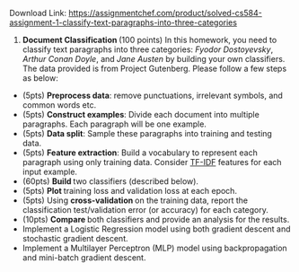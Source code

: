 Download Link: https://assignmentchef.com/product/solved-cs584-assignment-1-classify-text-paragraphs-into-three-categories
<br>



<ol>

 <li><strong>Document Classification </strong>(100 points) In this homework, you need to classify text paragraphs into three categories: <em>Fyodor Dostoyevsky</em>, <em>Arthur Conan Doyle</em>, and <em>Jane Austen </em>by building your own classifiers. The data provided is from Project Gutenberg. Please follow a few steps as below:</li>

</ol>

<ul>

 <li>(5pts) <strong>Preprocess data</strong>: remove punctuations, irrelevant symbols, and common words etc.</li>

 <li>(5pts) <strong>Construct examples</strong>: Divide each document into multiple paragraphs. Each paragraph will be one example.</li>

 <li>(5pts) <strong>Data split</strong>: Sample these paragraphs into training and testing data.</li>

 <li>(5pts) <strong>Feature extraction</strong>: Build a vocabulary to represent each paragraph using only training data. Consider <a href="https://en.wikipedia.org/wiki/Tf%E2%80%93idf">TF-IDF</a> features for each input example.</li>

 <li>(60pts) <strong>Build </strong>two classifiers (described below).</li>

 <li>(5pts) <strong>Plot </strong>training loss and validation loss at each epoch.</li>

 <li>(5pts) Using <strong>cross-validation </strong>on the training data, report the classification test/validation error (or accuracy) for each category.</li>

 <li>(10pts) <strong>Compare </strong>both classifiers and provide an analysis for the results.</li>

 <li>Implement a Logistic Regression model using both gradient descent and stochastic gradient descent.</li>

 <li>Implement a Multilayer Perceptron (MLP) model using backpropagation and mini-batch gradient descent.</li>

</ul>